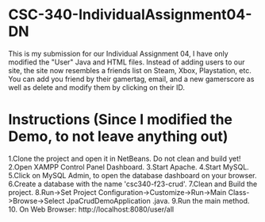 # CSC-340-IndividualAssignment04-DN

This is my submission for our Individual Assignment 04, I have only modified the "User" Java and HTML files.
Instead of adding users to our site, the site now resembles a friends list on Steam, Xbox, Playstation, etc.
You can add you friend by their gamertag, email, and a new gamerscore as well as delete and modify them by clicking on their ID.

# Instructions (Since I modified the Demo, to not leave anything out)

1.Clone the project and open it in NetBeans. Do not clean and build yet!
2.Open XAMPP Control Panel Dashboard.
3.Start Apache.
4.Start MySQL.
5.Click on MySQL Admin, to open the database dashboard on your browser.
6.Create a database with the name 'csc340-f23-crud'.
7.Clean and Build the project.
8.Run->Set Project Configuration->Customize->Run->Main Class->Browse->Select JpaCrudDemoApplication .java.
9.Run the main method.
10. On Web Browser: http://localhost:8080/user/all
